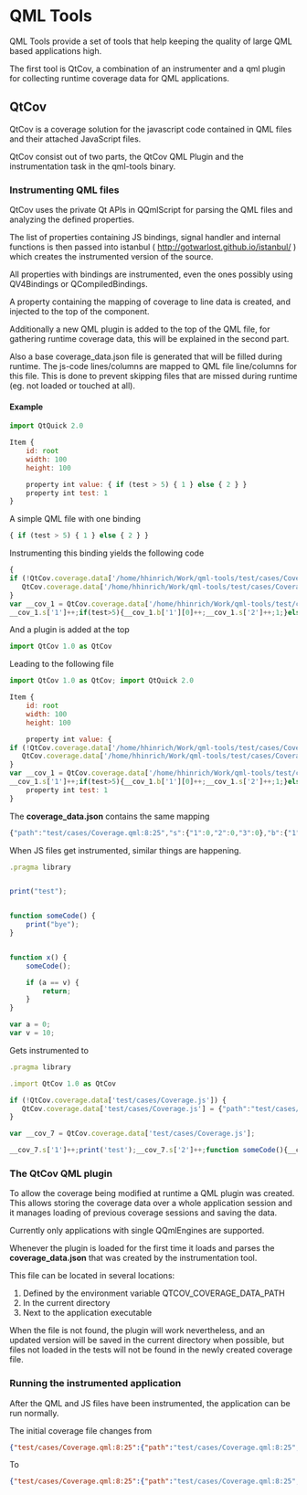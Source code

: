 # QML Tools

QML Tools provide a set of tools that help keeping the quality of large QML based applications high.

The first tool is QtCov, a combination of an instrumenter and a qml plugin for collecting runtime coverage data for QML applications.


## QtCov

QtCov is a coverage solution for the javascript code contained in QML files and their attached JavaScript files.

QtCov consist out of two parts, the QtCov QML Plugin and the instrumentation task in the qml-tools binary.


### Instrumenting QML files

QtCov uses the private  Qt APIs in QQmlScript for parsing the QML files and analyzing the defined properties.

The list of properties containing JS bindings, signal handler and internal functions is then passed into istanbul ( http://gotwarlost.github.io/istanbul/ ) which creates the instrumented version of the source.

All properties with bindings are instrumented, even the ones possibly using QV4Bindings or QCompiledBindings.

A property containing the mapping of coverage to line data is created, and injected to the top of the component.

Additionally a new QML plugin is added to the top of the QML file, for gathering runtime coverage data, this will be explained in the second part.

Also a base coverage_data.json file is generated that will be filled during runtime. The js-code lines/columns are mapped to QML file line/columns for this file. This is done to prevent skipping files that are missed during runtime (eg. not loaded or touched at all).

#### Example

```javascript
import QtQuick 2.0

Item {
    id: root
    width: 100
    height: 100

    property int value: { if (test > 5) { 1 } else { 2 } }
    property int test: 1
}
```

A simple QML file with one binding

```javascript
{ if (test > 5) { 1 } else { 2 } }
```

Instrumenting this binding yields the following code

```javascript
{
if (!QtCov.coverage.data['/home/hhinrich/Work/qml-tools/test/cases/Coverage.qml:8:25']) {
   QtCov.coverage.data['/home/hhinrich/Work/qml-tools/test/cases/Coverage.qml:8:25'] = {"path":"/home/hhinrich/Work/qml-tools/test/cases/Coverage.qml:8:25","s":{"1":0,"2":0,"3":0},"b":{"1":[0,0]},"f":{},"fnMap":{},"statementMap":{"1":{"start":{"line":8,"column":27},"end":{"line":8,"column":57}},"2":{"start":{"line":8,"column":43},"end":{"line":8,"column":45}},"3":{"start":{"line":8,"column":54},"end":{"line":8,"column":56}}},"branchMap":{"1":{"line":8,"type":"if","locations":[{"start":{"line":8,"column":27},"end":{"line":8,"column":27}},{"start":{"line":8,"column":27},"end":{"line":8,"column":27}}]}}};
}
var __cov_1 = QtCov.coverage.data['/home/hhinrich/Work/qml-tools/test/cases/Coverage.qml:8:25'];
__cov_1.s['1']++;if(test>5){__cov_1.b['1'][0]++;__cov_1.s['2']++;1;}else{__cov_1.b['1'][1]++;__cov_1.s['3']++;2;}}
```

And a plugin is added at the top

```javascript
import QtCov 1.0 as QtCov
```

Leading to the following file

```javascript
import QtCov 1.0 as QtCov; import QtQuick 2.0

Item {
    id: root
    width: 100
    height: 100

    property int value: {
if (!QtCov.coverage.data['/home/hhinrich/Work/qml-tools/test/cases/Coverage.qml:8:25']) {
   QtCov.coverage.data['/home/hhinrich/Work/qml-tools/test/cases/Coverage.qml:8:25'] = {"path":"/home/hhinrich/Work/qml-tools/test/cases/Coverage.qml:8:25","s":{"1":0,"2":0,"3":0},"b":{"1":[0,0]},"f":{},"fnMap":{},"statementMap":{"1":{"start":{"line":8,"column":27},"end":{"line":8,"column":57}},"2":{"start":{"line":8,"column":43},"end":{"line":8,"column":45}},"3":{"start":{"line":8,"column":54},"end":{"line":8,"column":56}}},"branchMap":{"1":{"line":8,"type":"if","locations":[{"start":{"line":8,"column":27},"end":{"line":8,"column":27}},{"start":{"line":8,"column":27},"end":{"line":8,"column":27}}]}}};
}
var __cov_1 = QtCov.coverage.data['/home/hhinrich/Work/qml-tools/test/cases/Coverage.qml:8:25'];
__cov_1.s['1']++;if(test>5){__cov_1.b['1'][0]++;__cov_1.s['2']++;1;}else{__cov_1.b['1'][1]++;__cov_1.s['3']++;2;}}
    property int test: 1
}
```

The **coverage_data.json** contains the same mapping

```javascript
{"path":"test/cases/Coverage.qml:8:25","s":{"1":0,"2":0,"3":0},"b":{"1":[0,0]},"f":{},"fnMap":{},"statementMap":{"1":{"start":{"line":8,"column":27},"end":{"line":8,"column":57}},"2":{"start":{"line":8,"column":43},"end":{"line":8,"column":45}},"3":{"start":{"line":8,"column":54},"end":{"line":8,"column":56}}},"branchMap":{"1":{"line":8,"type":"if","locations":[{"start":{"line":8,"column":27},"end":{"line":8,"column":27}},{"start":{"line":8,"column":27},"end":{"line":8,"column":27}}]}}}
```

When JS files get instrumented, similar things are happening.


```javascript
.pragma library


print("test");


function someCode() {
    print("bye");
}


function x() {
    someCode();

    if (a == v) {
    	return;
    }
}

var a = 0;
var v = 10;
```

Gets instrumented to

```javascript
.pragma library

.import QtCov 1.0 as QtCov

if (!QtCov.coverage.data['test/cases/Coverage.js']) {
   QtCov.coverage.data['test/cases/Coverage.js'] = {"path":"test/cases/Coverage.js","s":{"1":0,"2":0,"3":0,"4":0,"5":0,"6":0,"7":0,"8":0,"9":0},"b":{"1":[0,0]},"f":{"1":0,"2":0},"fnMap":{"1":{"name":"someCode","line":8,"loc":{"start":{"line":8,"column":0},"end":{"line":8,"column":20}}},"2":{"name":"x","line":13,"loc":{"start":{"line":13,"column":0},"end":{"line":13,"column":13}}}},"statementMap":{"1":{"start":{"line":5,"column":0},"end":{"line":5,"column":14}},"2":{"start":{"line":8,"column":0},"end":{"line":10,"column":1}},"3":{"start":{"line":9,"column":4},"end":{"line":9,"column":17}},"4":{"start":{"line":13,"column":0},"end":{"line":19,"column":1}},"5":{"start":{"line":14,"column":1},"end":{"line":14,"column":12}},"6":{"start":{"line":16,"column":1},"end":{"line":18,"column":2}},"7":{"start":{"line":17,"column":2},"end":{"line":17,"column":9}},"8":{"start":{"line":22,"column":0},"end":{"line":22,"column":10}},"9":{"start":{"line":23,"column":0},"end":{"line":23,"column":11}}},"branchMap":{"1":{"line":16,"type":"if","locations":[{"start":{"line":16,"column":1},"end":{"line":16,"column":1}},{"start":{"line":16,"column":1},"end":{"line":16,"column":1}}]}}};
}

var __cov_7 = QtCov.coverage.data['test/cases/Coverage.js'];

__cov_7.s['1']++;print('test');__cov_7.s['2']++;function someCode(){__cov_7.f['1']++;__cov_7.s['3']++;print('bye');}__cov_7.s['4']++;function x(){__cov_7.f['2']++;__cov_7.s['5']++;someCode();__cov_7.s['6']++;if(a==v){__cov_7.b['1'][0]++;__cov_7.s['7']++;return;}else{__cov_7.b['1'][1]++;}}__cov_7.s['8']++;var a=0;__cov_7.s['9']++;var v=10;%
```

### The QtCov QML plugin

To allow the coverage being modified at runtime a QML plugin was created. This allows storing the coverage data over a whole application session and it manages loading of previous coverage sessions and saving the data.

Currently only applications with single QQmlEngines are supported.

Whenever the plugin is loaded for the first time it loads and parses the **coverage_data.json** that was created by the instrumentation tool.

This file can be located in several locations:

1. Defined by the environment variable QTCOV_COVERAGE_DATA_PATH
2. In the current directory
3. Next to the application executable

When the file is not found, the plugin will work nevertheless, and an updated version will be saved in the current directory when possible, but files not loaded in the tests will not be found in the newly created coverage file.

### Running the instrumented application

After the QML and JS files have been instrumented, the application can be run normally.

The initial coverage file changes from

```json
{"test/cases/Coverage.qml:8:25":{"path":"test/cases/Coverage.qml:8:25","s":{"1":0,"2":0,"3":0},"b":{"1":[0,0]},"f":{},"fnMap":{},"statementMap":{"1":{"start":{"line":8,"column":27},"end":{"line":8,"column":57}},"2":{"start":{"line":8,"column":43},"end":{"line":8,"column":45}},"3":{"start":{"line":8,"column":54},"end":{"line":8,"column":56}}},"branchMap":{"1":{"line":8,"type":"if","locations":[{"start":{"line":8,"column":27},"end":{"line":8,"column":27}},{"start":{"line":8,"column":27},"end":{"line":8,"column":27}}]}}}}
```

To

```json
{"test/cases/Coverage.qml:8:25":{"path":"test/cases/Coverage.qml:8:25","s":{"1":1,"2":0,"3":1},"b":{"1":[0,1]},"f":{},"fnMap":{},"statementMap":{"1":{"start":{"line":8,"column":27},"end":{"line":8,"column":57}},"2":{"start":{"line":8,"column":43},"end":{"line":8,"column":45}},"3":{"start":{"line":8,"column":54},"end":{"line":8,"column":56}}},"branchMap":{"1":{"line":8,"type":"if","locations":[{"start":{"line":8,"column":27},"end":{"line":8,"column":27}},{"start":{"line":8,"column":27},"end":{"line":8,"column":27}}]}}}}
```

